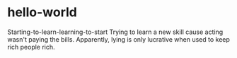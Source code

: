 # hello-world
Starting-to-learn-learning-to-start
Trying to learn a new skill cause acting wasn't paying the bills.
Apparently, lying is only lucrative when used to keep rich people rich.

